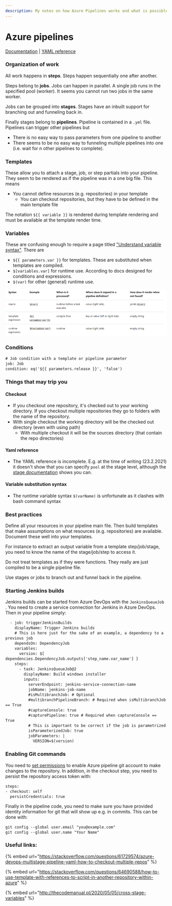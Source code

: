 ```yaml
---
description: My notes on how Azure Pipelines works and what is possible with it.
---
```


# Azure pipelines

[Documentation](https://docs.microsoft.com/en-us/azure/devops/pipelines/?view=azure-devops)  \|  [YAML reference](https://docs.microsoft.com/en-us/azure/devops/pipelines/yaml-schema?view=azure-devops&tabs=schema%2Cparameter-schema)

### Organization of work

All work happens in **steps**. Steps happen sequentially one after another. 

Steps belong to **jobs**. Jobs can happen in parallel. A single job runs in the specified pool \(worker\). It seems you cannot run two jobs in the same worker.

Jobs can be grouped into **stages**. Stages have an inbuilt support for branching out and funneling back in.

Finally stages belong to **pipelines**. Pipeline is contained in a `.yml` file. Pipelines can trigger other pipelines but

* There is no easy way to pass parameters from one pipeline to another
* There seems to be no easy way to funneling multiple pipelines into one \(i.e. wait for n other pipelines to complete\).

### Templates

These allow you to attach a stage, job, or step partials into your pipeline. They seem to be rendered as if the pipeline was in a one big file. This means

* You cannot define resources \(e.g. repositories\) in your template
  * You can checkout repositories, but they have to be defined in the main template file

The notation `${{ variable }}` is rendered during template rendering and must be available at the template render time.

### Variables

These are confusing enough to require a page titled ["Understand variable syntax"](https://docs.microsoft.com/en-us/azure/devops/pipelines/process/variables?view=azure-devops&tabs=yaml%2Cbatch#understand-variable-syntax). There are

* `${{ parameters.var }}` for templates. These are substituted when templates are compiled.
* `$[variables.var]` for runtime use. According to docs designed for conditions and expressions.
* `$(var)` for other \(general\) runtime use.

![A table aiming to explain the variable syntaxes](../.gitbook/assets/image%20%281%29.png)

### Conditions

```text
# Job condition with a template or pipeline parameter
job: Job
condition: eq('${{ parameters.release }}', 'false')
```

### Things that may trip you

#### Checkout

* If you checkout one repository, it's checked out to your working directory. If you checkout multiple repositories they go to folders with the name of the repository.
* With single checkout the working directory will be the checked out directory \(even with using path\)
  * With multiple checkout it will be the sources directory \(that contain the repo directories\)

#### Yaml reference

* The YAML reference is incomplete. E.g. at the time of writing \(23.2.2021\) it doesn't show that you can specify `pool` at the stage level, although the [stage documentation](https://docs.microsoft.com/en-us/azure/devops/pipelines/process/stages?view=azure-devops&tabs=yaml) shows you can.

#### Variable substitution syntax

* The runtime variable syntax `$(varName)` is unfortunate as it clashes with bash command syntax

### Best practices

Define all your resources in your pipeline main file. Then build templates that make assumptions on what resources \(e.g. repositories\) are available. Document these well into your templates. 

For instance to extract an output variable from a template step/job/stage, you need to know the name of the stage/job/step to access it.

Do not treat templates as if they were functions. They really are just compiled to be a single pipeline file.

Use stages or jobs to branch out and funnel back in the pipeline.

### Starting Jenkins builds

Jenkins builds can be started from Azure DevOps with the `JenkinsQueueJob` . You need to create a service connection for Jenkins in Azure DevOps. Then in your pipeline simply:

```text
  - job: triggerJenkinsBuilds
    displayName: Trigger Jenkins builds
    # This is here just for the sake of an example, a dependency to a previous job
    dependsOn: DependencyJob
    variables:
      version: $[ dependencies.DependencyJob.outputs['step_name.var_name'] ]
    steps:
      - task: JenkinsQueueJob@2
        displayName: Build windows installer
        inputs:
          serverEndpoint: jenkins-service-connection-name
          jobName: jenkins-job-name
          #isMultibranchJob: # Optional
          #multibranchPipelineBranch: # Required when isMultibranchJob == True
          #captureConsole: true
          #capturePipeline: true # Required when captureConsole == True
          # This is important to be correct if the job is parametrized
          isParameterizedJob: true
          jobParameters: |
            VERSION=$(version)

```

### Enabling Git commands

You need to [set permissions](https://docs.microsoft.com/en-us/azure/devops/pipelines/scripts/git-commands?view=azure-devops&tabs=yaml) to enable Azure pipeline git account to make changes to the repository. In addition, in the checkout step, you need to persist the repository access token with:

```text
steps:
- checkout: self
  persistCredentials: true
```

Finally in the pipeline code, you need to make sure you have provided identity information for git that will show up e.g. in commits. This can be done with:

```text
git config --global user.email "you@example.com"
git config --global user.name "Your Name"
```

### Useful links:

{% embed url="https://stackoverflow.com/questions/61729574/azure-devops-multistage-pipeline-yaml-how-to-checkout-multiple-repos" %}

{% embed url="https://stackoverflow.com/questions/64690588/how-to-use-template-with-references-to-script-in-another-repository-within-azure" %}

{% embed url="http://thecodemanual.pl/2020/05/05/cross-stage-variables" %}



